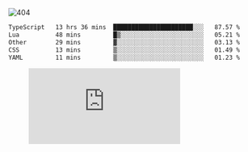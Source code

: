 ![404](https://user-images.githubusercontent.com/378023/89412096-6f759d80-d761-11ea-8c57-84b30ef3f2b1.png)

<!--START_SECTION:waka-->

```txt
TypeScript   13 hrs 36 mins  ██████████████████████░░░   87.57 %
Lua          48 mins         █▒░░░░░░░░░░░░░░░░░░░░░░░   05.21 %
Other        29 mins         ▓░░░░░░░░░░░░░░░░░░░░░░░░   03.13 %
CSS          13 mins         ▒░░░░░░░░░░░░░░░░░░░░░░░░   01.49 %
YAML         11 mins         ▒░░░░░░░░░░░░░░░░░░░░░░░░   01.23 %
```

<!--END_SECTION:waka-->
<figure><embed src="https://wakatime.com/share/@018b853e-267a-435d-a858-33e2b098b9d7/f3c3aa68-553a-4373-a9f9-2d456f62f780.svg"></embed></figure>
